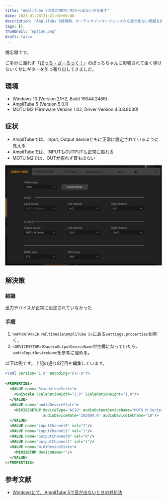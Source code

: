```yaml
---
title: "AmpliTube 5の音がMOTU M2から出ないのを直す"
date: 2023-01-28T21:21:04+09:00
description: "AmpliTube 5使用時、オーディオインターフェースから音が出ない問題を直せたので備忘録として手法を書き留めます"
tags: []
thumbnail: "option.png"
draft: false
---
```


備忘録です。

ご多分に漏れず「[ぼっち・ざ・ろっく！](https://bocchi.rocks/)」のぼっちちゃんに影響されて全く弾けないくせにギターを引っ張り出してきました。

## 環境

- Windows 10 (Version 21H2, Build 19044.2486)
- AmpliTube 5 (Version 5.0.1)
- MOTU M2 (Firmware Version 1.02, Driver Version 4.0.8.8030)

## 症状

- AmpliTubeでは、Input, Output deviceともに正常に設定されているように見える
- AmpliTubeでは、INPUTもOUTPUTも正常に振れる
- MOTU M2では、OUTが振れず音も出ない

![設定画面](option.png)

## 解決策

### 結論

出力デバイスが正常に設定されていなかった

### 手順

1. `%APPDATA%\IK Multimedia\AmpliTube 5\`にある`settings.properties`を開く。
2. `<DEVICESETUP>`の`audioOutputDeviceName`が空欄になっていたら、`audioInputDeviceName`を参考に埋める。

以下は例です。上記の通り8行目を編集しています。

```xml
<?xml version="1.0" encoding="UTF-8"?>

<PROPERTIES>
  <VALUE name="StandaloneScale">
    <GuiScale ScaleRatioWidth="1.0" ScaleRatioHeight="1.0"/>
  </VALUE>
  <VALUE name="audioDeviceState">
    <DEVICESETUP deviceType="ASIO" audioOutputDeviceName="MOTU M Series" audioInputDeviceName="MOTU M Series"
                 audioDeviceRate="192000.0" audioDeviceInChans="10"/>
  </VALUE>
  <VALUE name="inputChannel0" val="1"/>
  <VALUE name="inputChannel1" val="1"/>
  <VALUE name="outputChannel0" val="0"/>
  <VALUE name="outputChannel1" val="1"/>
  <VALUE name="midiDeviceState">
    <MIDISETUP deviceName=""/>
  </VALUE>
</PROPERTIES>
```

## 参考文献

- [Windowsにて、AmpliTube 5で音が出ないときの対処法](https://note.com/ikmultimedia_jp/n/n0b11b4fb4d08)
